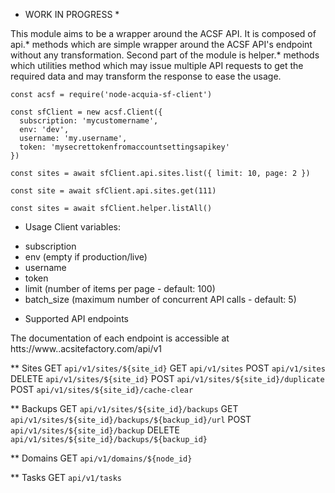 * WORK IN PROGRESS *

This module aims to be a wrapper around the ACSF API. It is composed of api.*
methods which are simple wrapper around the ACSF API's endpoint without any
transformation.
Second part of the module is helper.* methods which utilities method which may
issue multiple API requests to get the required data and may transform the
response to ease the usage.

```
const acsf = require('node-acquia-sf-client')

const sfClient = new acsf.Client({
  subscription: 'mycustomername',
  env: 'dev',
  username: 'my.username',
  token: 'mysecrettokenfromaccountsettingsapikey'  
})

const sites = await sfClient.api.sites.list({ limit: 10, page: 2 })

const site = await sfClient.api.sites.get(111)

const sites = await sfClient.helper.listAll()
```

* Usage
 Client variables:
 - subscription
 - env (empty if production/live)
 - username
 - token
 - limit (number of items per page - default: 100)
 - batch_size (maximum number of concurrent API calls - default: 5)

* Supported API endpoints

The documentation of each endpoint is accessible at htts://www.<subscription>.acsitefactory.com/api/v1

** Sites
GET `api/v1/sites/${site_id}`
GET `api/v1/sites`
POST `api/v1/sites`
DELETE `api/v1/sites/${site_id}`
POST `api/v1/sites/${site_id}/duplicate`
POST `api/v1/sites/${site_id}/cache-clear`

** Backups
GET `api/v1/sites/${site_id}/backups`
GET `api/v1/sites/${site_id}/backups/${backup_id}/url`
POST `api/v1/sites/${site_id}/backup`
DELETE `api/v1/sites/${site_id}/backups/${backup_id}`

** Domains
GET `api/v1/domains/${node_id}`

** Tasks
GET `api/v1/tasks`

